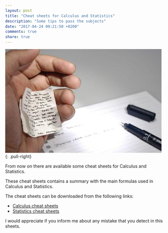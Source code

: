 ```yaml
---
layout: post
title: "Cheat sheets for Calculus and Statistics"
description: "Some tips to pass the subjects"
date: "2017-04-24 09:21:50 +0200"
comments: true
share: true
---
```


![Cheat sheet](/images/cheatsheet.jpg){: .pull-right}

From now on there are available some cheat sheets for Calculus and Statistics. 

<!--MORE-->

These cheat sheets contains a summary with the main formulas used in Calculus and Statistics.

The cheat sheets can be downloaded from the following links:

- [Calculus cheat sheets](http://aprendeconalf.es/calculus/cheatsheets/)
- [Statistics cheat sheets](http://aprendeconalf.es/statistics/cheatsheets/)

I would appreciate if you inform me about any mistake that you detect in this sheets. 

